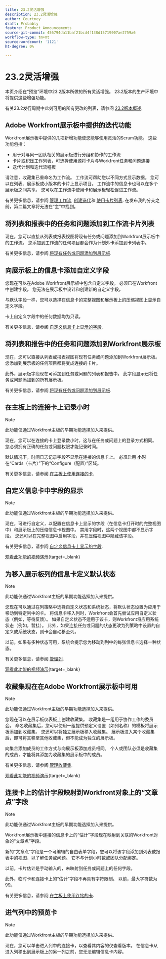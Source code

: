```yaml
---
title: 23.2灵活增强
description: 23.2灵活增强
author: Courtney
draft: Probably
feature: Product Announcements
source-git-commit: 456794da11baf21bcd4f138d15719007ae2759a6
workflow-type: tm+mt
source-wordcount: '1121'
ht-degree: 0%

---
```


# 23.2灵活增强

本页介绍在“预览”环境中23.2版本所做的所有灵活增强。 23.2版本的生产环境中将提供这些增强功能。

有关23.2发行周期中此刻可用的所有更改的列表，请参阅 [23.2版本概述](/help/quicksilver/product-announcements/product-releases/23.2-release-activity/23-2-release-overview.md).

## Adobe Workfront展示板中提供的迭代功能

Workfront展示板中提供的几项新增功能使您能够使用灵活的Scrum功能。 这些功能包括：

* 用于对与同一团队相关的展示板进行分组和协作的工作流
* 卡片或积压工作列表，可选择使用源将卡片与Workfront任务和问题连接
* 迭代计划和迭代流程板

请注意，收藏集已重命名为工作流。 工作流可帮助您以不同方式显示数据。 您可以在列表、展示板或小版本的卡片上显示项目。 工作流中的信息卡也可以在多个展示板之间共享。 您可以在工作流中使用卡和展示板轻松促进工作流。

有关更多信息，请参阅 [管理工作流](/help/quicksilver/agile/use-boards-agile-planning-tools/manage-collections.md), [创建迭代](/help/quicksilver/agile/use-boards-agile-planning-tools/create-an-iteration.md)和 [使用卡片列表](/help/quicksilver/agile/use-boards-agile-planning-tools/use-card-list.md). 在发布我的分支之前，第二篇文章将无法在“主”中找到。

## 将列表和报表中的任务和问题添加到工作流卡片列表

现在，您可以直接从列表或报表视图将现有任务或问题添加到Workfront展示板中的工作流。 您添加到工作流的任何项目都会作为计划外卡添加到卡列表中。

有关更多信息，请参阅 [将现有任务或问题添加到展示板](/help/quicksilver/agile/get-started-with-boards/add-card-from-list-to-board.md).

## 向展示板上的信息卡添加自定义字段

您现在可以在Adobe Workfront展示板中包含自定义字段。 必须已在Workfront中创建字段。 您无法在展示板中设计和创建新的自定义字段。

与默认字段一样，您可以选择在信息卡的完整视图和展示板上的压缩视图上显示自定义字段。

卡上自定义字段中的任何数据均为只读。

有关更多信息，请参阅 [自定义信息卡上显示的字段](/help/quicksilver/agile/get-started-with-boards/customize-fields-on-card.md).

## 将列表和报告中的任务和问题添加到Workfront展示板

现在，您可以直接从列表或报表视图将现有任务或问题添加到Workfront展示板。 您添加到展示板的任何项目都将变成连接的卡片。

此外，展示板字段现在可添加到任务或问题的列表和报告中。 此字段显示已将任务或问题添加到的所有展示板。

有关更多信息，请参阅 [将现有任务或问题添加到展示板](/help/quicksilver/agile/get-started-with-boards/add-card-from-list-to-board.md).


## 在主板上的连接卡上记录小时

>[!NOTE]
>
>此功能仅通过Workfront主板的早期功能选择加入来提供。

现在，您可以在连接的卡上登录数小时，这与在任务或问题上的登录方式相同。 您必须拥有正确的任务或问题权限才能记录时间。

默认情况下，时间日志记录字段不显示在连接的信息卡上。 必须启用 **小时** 在“Cards（卡片）”下的“Configure（配置）”区域。

有关更多信息，请参阅 [在主板上使用连接的卡](/help/quicksilver/agile/get-started-with-boards/connected-cards.md).


## 自定义信息卡中字段的显示

>[!NOTE]
>
>此功能仅通过Workfront主板的早期功能选择加入来提供。


现在，可进行自定义，以配置在信息卡上显示的字段（在信息卡打开时的完整视图中）和展示板上的压缩信息卡视图中。 禁用字段时，这两个视图中都不显示字段。 您还可以在完整视图中启用字段，并在压缩视图中隐藏该字段。

有关更多信息，请参阅 [自定义信息卡上显示的字段](/help/quicksilver/agile/get-started-with-boards/customize-fields-on-card.md).

[观看此功能的视频演示](https://video.tv.adobe.com/v/3415710/){target=_blank}

## 为移入展示板列的信息卡定义默认状态

>[!NOTE]
>
>此功能仅通过Workfront主板的早期功能选择加入来提供。

您现在可以通过在列策略中选择自定义状态和系统状态，将默认状态设置为应用于移动到特定列中的卡。 将信息卡移入列时，Workfront会首先尝试应用自定义状态（例如，等待反馈）。 如果自定义状态不适用于该卡，则Workfront将应用系统状态（例如，暂挂）。 此外，如果连接任务或问题的状态更改为列策略中设置的自定义或系统状态，则卡会自动移至列。

以前，如果有多种状态可用，系统会提示您为移动到列中的每张信息卡选择一种状态。

有关更多信息，请参阅 [管理列](/help/quicksilver/agile/get-started-with-boards/manage-board-columns.md).

[观看此功能的视频演示](https://video.tv.adobe.com/v/3415711/){target=_blank}

## 收藏集现在在Adobe Workfront展示板中可用

>[!NOTE]
>
>此功能仅通过Workfront主板的早期功能选择加入来提供。

您现在可以在展示板仪表板上创建收藏集。 收藏集是一组用于协作工作的委员会。 命名收藏集后，您可以使用一组提供预定义设置（如列名称）的模板将展示板添加到收藏集。 您还可以将独立展示板移入收藏集。 展示板进入某个收藏集后，即可将其移至其他收藏集，但不能成为独立的展示板。

向集合添加成员的工作方式与向展示板添加成员相同。 个人或团队必须是收藏集的成员，才能将其添加为收藏集的展示板中的成员。

有关更多信息，请参阅 [管理收藏集](/help/quicksilver/agile/use-boards-agile-planning-tools/manage-collections.md).

[观看此功能的视频演示](https://video.tv.adobe.com/v/3415609/){target=_blank}

## 连接卡上的估计字段映射到Workfront对象上的“文章点”字段

>[!NOTE]
>
>此功能仅通过Workfront主板的早期功能选择加入来提供。

Workfront展示板中连接的信息卡上的“估计”字段现在映射到关联的Workfront对象的“文章点”字段。

新的“文章点”字段是一个可编辑的自由表单字段，您可以将该字段添加到列表或报表中的视图，以了解任务或问题。 它不与计划小时数或团队分配绑定。

以前，卡片估计是手动输入的，未映射到任务或问题上的任何字段。

此外，临时卡和连接卡上的“估计”字段不再具有字符限制。 以前，最大字符数为99。

有关更多信息，请参阅 [在主板上使用连接的卡](/help/quicksilver/agile/get-started-with-boards/connected-cards.md).

## 进气列中的预览卡

>[!NOTE]
>
>此功能仅通过Workfront主板的早期功能选择加入来提供。

现在，您可以单击进入列中的连接卡，以查看其内容的仅查看版本。 在信息卡从进入列移出到展示板上的另一列之前，您无法编辑信息卡内容。
